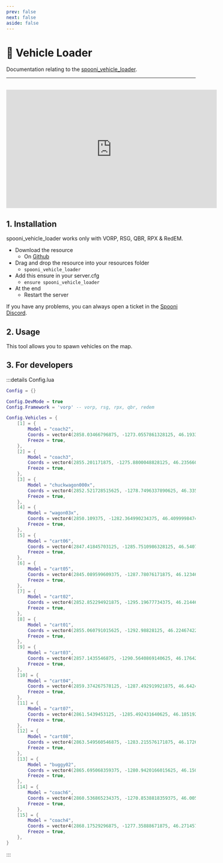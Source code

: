 ```yaml
---
prev: false
next: false
aside: false
---
```


# 🛞 Vehicle Loader
Documentation relating to the [spooni_vehicle_loader](https://github.com/Spooni-Development/spooni_vehicle_loader).

___
<br>
<iframe width="560" height="315" src="https://www.youtube.com/embed/" frameborder="0" allow="accelerometer; autoplay; clipboard-write; encrypted-media; gyroscope; picture-in-picture; web-share" allowfullscreen></iframe>

## 1. Installation
spooni_vehicle_loader works only with VORP, RSG, QBR, RPX & RedEM.

- Download the resource
  - On [Github](https://github.com/Spooni-Development/spooni_vehicle_loader)
- Drag and drop the resource into your resources folder
  - `spooni_vehicle_loader`
- Add this ensure in your server.cfg
  - `ensure spooni_vehicle_loader`
- At the end
  - Restart the server

If you have any problems, you can always open a ticket in the [Spooni Discord](https://discord.gg/spooni).

## 2. Usage
This tool allows you to spawn vehicles on the map. 

## 3. For developers

:::details Config.lua
```lua
Config = {}

Config.DevMode = true
Config.Framework = 'vorp' -- vorp, rsg, rpx, qbr, redem

Config.Vehicles = {
    [1] = {
        Model = "coach2",
        Coords = vector4(2858.03466796875, -1273.0557861328125, 46.19336700439453, 180),
        Freeze = true,
    },
    [2] = {
        Model = "coach3",
        Coords = vector4(2855.201171875, -1275.8800048828125, 46.23566055297851, 176),
        Freeze = true,
    },
    [3] = {
        Model = "chuckwagon000x",
        Coords = vector4(2852.521728515625, -1278.7496337890625, 46.33550262451172, 174),
        Freeze = true,
    },
    [4] = {
        Model = "wagon03x",
        Coords = vector4(2850.109375, -1282.364990234375, 46.40999984741211, 178),
        Freeze = true,
    },
    [5] = {
        Model = "cart06",
        Coords = vector4(2847.41845703125, -1285.7510986328125, 46.54072189331055, 8),
        Freeze = true,
    },
    [6] = {
        Model = "cart05",
        Coords = vector4(2845.089599609375, -1287.78076171875, 46.12346649169922, 12),
        Freeze = true,
    },
    [7] = {
        Model = "cart02",
        Coords = vector4(2852.852294921875, -1295.19677734375, 46.21446990966797, 7),
        Freeze = true,
    },
    [8] = {
        Model = "cart01",
        Coords = vector4(2855.060791015625, -1292.98828125, 46.22467422485351, 7),
        Freeze = true,
    },
    [9] = {
        Model = "cart03",
        Coords = vector4(2857.1435546875, -1290.5640869140625, 46.17642211914062, 7),
        Freeze = true,
    },
    [10] = {
        Model = "cart04",
        Coords = vector4(2859.374267578125, -1287.492919921875, 46.64240264892578, 7),
        Freeze = true,
    },
    [11] = {
        Model = "cart07",
        Coords = vector4(2861.5439453125, -1285.492431640625, 46.1851921081543, 7),
        Freeze = true,
    },
    [12] = {
        Model = "cart08",
        Coords = vector4(2863.549560546875, -1283.215576171875, 46.17266082763672, 7),
        Freeze = true,
    },
    [13] = {
        Model = "buggy02",
        Coords = vector4(2865.695068359375, -1280.9420166015625, 46.1500015258789, 7),
        Freeze = true,
    },
    [14] = {
        Model = "coach6",
        Coords = vector4(2860.536865234375, -1270.8538818359375, 46.00592422485351, 7),
        Freeze = true,
    },
    [15] = {
        Model = "coach4",
        Coords = vector4(2868.17529296875, -1277.35888671875, 46.27145767211914, 7),
        Freeze = true,
    },
}
```
:::
